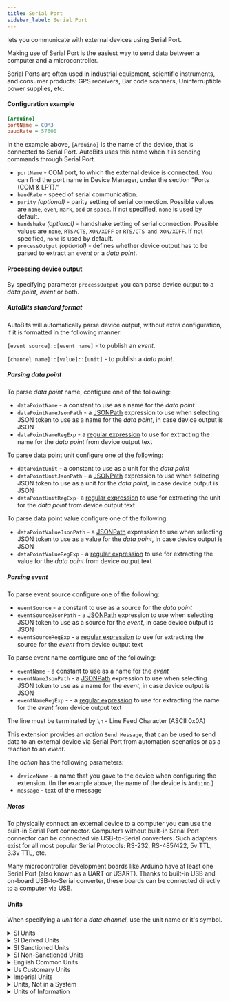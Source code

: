```yaml
---
title: Serial Port
sidebar_label: Serial Port
---
```


lets you communicate with external devices using Serial Port.

Making use of Serial Port is the easiest way to send data between a computer and a microcontroller.

Serial Ports are often used in industrial equipment, scientific instruments, and consumer products: GPS receivers, Bar code scanners, Uninterruptible power supplies, etc.

#### Configuration example

```ini
[Arduino]
portName = COM3
baudRate = 57600
```

In the example above, `[Arduino]` is the name of the device, that is connected to Serial Port. AutoBits uses this name when it is sending commands through Serial Port.

- `portName` - COM port, to which the external device is connected. You can find the port name in Device Manager, under the section "Ports (COM & LPT)."
- `baudRate` - speed of serial communication.
- `parity` *(optional)* - parity setting of serial connection. Possible values are `none`, `even`, `mark`, `odd` or `space`. If not specified, `none` is used by default.
- `handshake` *(optional)* - handshake setting of serial connection. Possible values are `none`, `RTS/CTS`, `XON/XOFF` or `RTS/CTS and XON/XOFF`. If not specified, `none` is used by default.
- `processOutput` *(optional)* - defines whether device output has to be parsed to extract an *event* or a *data point*.

#### Processing device output

By specifying parameter `processOutput` you can parse device output to a *data point*, *event* or both.

##### AutoBits standard format

AutoBits will automatically parse device output, without extra configuration, if it is formatted in the following manner:

`[event source]::[event name]` - to publish an *event*.

`[channel name]::[value]::[unit]` - to publish a *data point*.

##### Parsing *data point*

To parse *data point* name, configure one of the following:

- `dataPointName` - a constant to use as a name for the *data point*
- `dataPointNameJsonPath` - a <a href="https://goessner.net/articles/JsonPath/" title="About JSONPath" target="_blank">JSONPath</a> expression to use when selecting JSON token to use as a name for the *data point*, in case device output is JSON
- `dataPointNameRegExp` - a <a href="https://en.wikipedia.org/wiki/Regular_expression" title="Wikipedia article about Regular expressions" target="_blank">regular expression</a> to use for extracting the name for the *data point* from device output text

To parse data point unit configure one of the following:

- `dataPointUnit` - a constant to use as a unit for the *data point*
- `dataPointUnitJsonPath` - a <a href="https://goessner.net/articles/JsonPath/" title="About JSONPath" target="_blank">JSONPath</a> expression to use when selecting JSON token to use as a unit for the *data point*, in case device output is JSON
- `dataPointUnitRegExp`- a <a href="https://en.wikipedia.org/wiki/Regular_expression" title="Wikipedia article about Regular expressions" target="_blank">regular expression</a> to use for extracting the unit for the *data point* from device output text

To parse data point value configure one of the following:

- `dataPointValueJsonPath` - a <a href="https://goessner.net/articles/JsonPath/" title="About JSONPath" target="_blank">JSONPath</a> expression to use when selecting JSON token to use as a value for the *data point*, in case device output is JSON
- `dataPointValueRegExp` - a <a href="https://en.wikipedia.org/wiki/Regular_expression" title="Wikipedia article about Regular expressions" target="_blank">regular expression</a> to use for extracting the value for the *data point* from device output text

##### Parsing *event*

To parse event source configure one of the following:

- `eventSource` - a constant to use as a source for the *data point*
- `eventSourceJsonPath` - a <a href="https://goessner.net/articles/JsonPath/" title="About JSONPath" target="_blank">JSONPath</a> expression to use when selecting JSON token to use as a source for the *event*, in case device output is JSON
- `eventSourceRegExp` - a <a href="https://en.wikipedia.org/wiki/Regular_expression" title="Wikipedia article about Regular expressions" target="_blank">regular expression</a> to use for extracting the source for the *event* from device output text

To parse event name configure one of the following:

- `eventName` - a constant to use as a name for the *event*
- `eventNameJsonPath` - a <a href="https://goessner.net/articles/JsonPath/" title="About JSONPath" target="_blank">JSONPath</a> expression to use when selecting JSON token to use as a name for the *event*, in case device output is JSON
- `eventNameRegExp` - - a <a href="https://en.wikipedia.org/wiki/Regular_expression" title="Wikipedia article about Regular expressions" target="_blank">regular expression</a> to use for extracting the name for the *event* from device output text

The line must be terminated by `\n` - Line Feed Character (ASCII 0x0A)

This extension provides an *action* `Send Message`, that can be used to send data to an external device via Serial Port from automation scenarios or as a reaction to an *event*.

The *action* has the following parameters:

- `deviceName` - a name that you gave to the device when configuring the extension. (In the example above, the name of the device is `Arduino`.)
- `message` - text of the message

##### Notes

To physically connect an external device to a computer you can use the built-in Serial Port connector. Computers without built-in Serial Port connector can be connected via USB-to-Serial converters. Such adapters exist for all most popular Serial Protocols: RS-232, RS-485/422, 5v TTL, 3.3v TTL, etc. 

Many microcontroller development boards like Arduino have at least one Serial Port (also known as a UART or USART). Thanks to built-in USB and on-board USB-to-Serial converter, these boards can be connected directly to a computer via USB. 

#### Units

When specifying a *unit* for a *data channel*, use the unit name or it's symbol.

<details>
<summary>SI Units</summary>
<br/>

| Unit     | Symbol |
|:---------|:------:|
| Meter    | m      |
| Gram     | g      |
| Kilogram | kg     |
| Second   | s      |
| Ampere   | A      |
| Kelvin   | K      |
| Mole     | mol    |
| Candela  | cd     |

<br/>
</details>

<details>
<summary>SI Derived Units</summary>
<br/>

| Unit           | Symbol |
|:---------------|:------:|
| Hertz          | Hz     |
| Radian         | rad    |
| Steradian      | sr     |
| Newton         | N      |
| Pascal         | Pa     |
| Joule          | J      |
| Watt           | W      |
| Coulomb        | C      |
| Volt           | V      |
| Farad          | F      |
| Ohm            | Ω      |
| Siemens        | S      |
| Weber          | Wb     |
| Tesla          | T      |
| Henry          | H      |
| Degree Celsius | °C     |
| Lumen          | lm     |
| Lux            | lx     |
| Becquerel      | Bq     |
| Gray           | Gy     |
| Sievert        | Sv     |
| Katal          | kat    |

<br/>
</details>

<details>
<summary>SI Sanctioned Units</summary>
<br/>

| Unit              | Symbol |
|:------------------|:------:|
| Minute            | min    |
| Hour              | h      |
| Day               | d      |
| Degree            | °      |
| Arcminute         | ′      |
| Arcsecond         | ″      |
| Hectare           | ha     |
| Litre             | l      |
| Tonne             | t      |
| Astronomical Unit | au     |
| Neper             | Np     |
| Decibel           | dB     |
| Electronvolt      | eV     |
| Dalton            | Da     |

<br/>
</details>

<details>
<summary>SI Non-Sanctioned Units</summary>
<br/>

| Unit                  | Symbol |
|:----------------------|:------:|
| Angstrom              | Å      |
| Are                   | a      |
| Barn                  | barn   |
| Bar                   | bar    |
| Millibar              | mbar   |
| Atmosphere            | atm    |
| Barye                 | Ba     |
| Millimetre of Mercury | mmHg   |
| Torr                  | Torr   |

<br/>
</details>

<details>
<summary>English Common Units</summary>
<br/>

| Unit          | Symbol        |
|:--------------|:-------------:|
| Point         | p             |
| Pica          | P/            |
| Inch          | in            |
| Foot          | ft            |
| Yard          | yd            |
| Mile          | mi            |
| Fathom        | ftm           |
| Cable         | cable         |
| Nautical Mile | nautical mile |
| Acre          | ac            |
| Grain         | gr            |
| Dram          | dr            |
| Ounce         | oz            |
| Pound         | lb            |

<br/>
</details>

<details>
<summary>Us Customary Units</summary>
<br/>

| Unit               | Symbol             |
|:-------------------|:------------------:|
| Survey Link        | Us survey li       |
| Survey Foot        | Us survey ft       |
| Survey Rod         | Us survey rd       |
| Survey Mile        | Us survey mi       |
| Survey Chain       | Us survey ch       |
| Survey Furlong     | Us survey fur      |
| Survey League      | Us survey lea      |
| Square Survey Foot  | Us survey sq ft   |
| Square Survey Chain | Us survey sq ch   |
| Survey Acre        | Us survey ac       |
| Survey Section     | Us survey section  |
| Survey Township    | Us survey twp      |
| Us Minim           | Us ♏︎              |
| Us Fluid Dram      | Us fl dr           |
| Teaspoon           | tsp                |
| Tablespoon         | Tbsp               |
| Us Fluid Ounce     | Us fl oz           |
| Shot               | jig                |
| Us Gill            | Us gi              |
| Cup                | cp                 |
| Us Pint            | Us pt              |
| Us Quart           | Us qt              |
| Us Gallon          | Us gal             |
| Liquid Barrel      | bbl(liquid)        |
| Oil Barrel         | bbl(oil)           |
| Hogshead           | hogshead           |
| Dry Pint           | pt(dry)            |
| Dry Quart          | qt(dry)            |
| Dry Gallon         | gal(dry)           |
| Peck               | pk                 |
| Bushel             | bu                 |
| Dry Barrel         | bbl(dry)           |
| Us Hundredweight   | Us cwt             |
| Long Hundredweight | long hundredweight |
| Short Ton          | Us short ton       |
| Long Ton           | Us long ton        |
| Penny Weight       | dwt                |
| Troy Ounce         | oz t               |
| Troy Pound         | lb t               |

<br/>
</details>

<details>
<summary>Imperial Units</summary>
<br/>

| Unit                      | Symbol    |
|:--------------------------|:---------:|
| Thou                      | th        |
| Chain                     | imp ch    |
| Furlong                   | imp fur   |
| League                    | imp lea   |
| Link                      | imp li    |
| Rod                       | imp rd    |
| Perch                     | perch     |
| Rood                      | rood      |
| Imperial Fluid Ounce      | imp fl oz |
| Imperial Gill             | imp gi    |
| Imperial Pint             | imp pt    |
| Imperial Quart            | imp qt    |
| Imperial Gallon           | imp gal   |
| Imperial Minim            | imp ♏︎    |
| Fluid Scruple             | imp fl s  |
| Imperial Fluid Dram       | imp fl dr |
| Stone                     | st        |
| Quarter                   | qr        |
| Imperial Hundredweight    | imp cwt   |
| Ton                       | imp t     |
| Slug                      | slug      |

<br/>
</details>

<details>
<summary>Units, Not in a System</summary>
<br/>

| Unit              | Symbol |
|:------------------|:------:|
| Degree Fahrenheit | °F     |
| Degree Rankine    | °Ra    |
| Percent           | %      |
| One               |        |

<br/>
</details>

<details>
<summary>Units of Information</summary>
<br/>

| Unit          | Symbol |
|:--------------|:------:|
| Bit           | bit    |
| Byte          | B		 |

<br/>
</details>